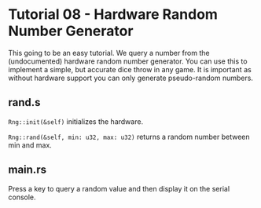 # Tutorial 08 - Hardware Random Number Generator

This going to be an easy tutorial. We query a number from the (undocumented)
hardware random number generator. You can use this to implement a simple, but
accurate dice throw in any game. It is important as without hardware support
you can only generate pseudo-random numbers.

## rand.s

`Rng::init(&self)` initializes the hardware.

`Rng::rand(&self, min: u32, max: u32)` returns a random number between min and
max.

## main.rs

Press a key to query a random value and then display it on the serial console.
